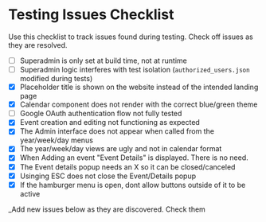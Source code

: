 # Testing Issues Checklist

Use this checklist to track issues found during testing. Check off issues as they are resolved.

- [ ] Superadmin is only set at build time, not at runtime
- [ ] Superadmin logic interferes with test isolation (`authorized_users.json` modified during tests)
- [x] Placeholder title is shown on the website instead of the intended landing page
- [x] Calendar component does not render with the correct blue/green theme
- [ ] Google OAuth authentication flow not fully tested
- [x] Event creation and editing not functioning as expected
- [x] The Admin interface does not appear when called from the year/week/day menus
- [x] The year/week/day views are ugly and not in calendar format
- [x] When Adding an event "Event Details" is displayed. There is no need.
- [x] The Event details popup needs an X so it can be closed/canceled
- [x] Usinging ESC does not close the Event/Details popup
- [x] If the hamburger menu is open, dont allow buttons outside of it to be active

_Add new issues below as they are discovered. Check them